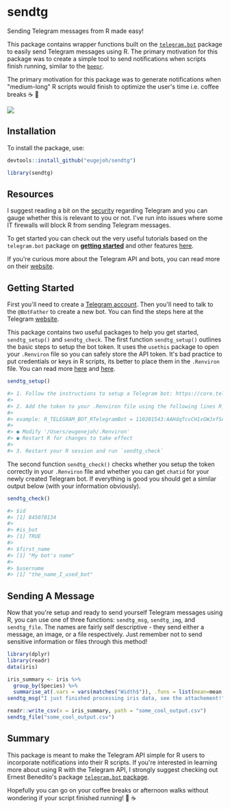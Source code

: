 # sendtg

Sending Telegram messages from R made easy!

This package contains wrapper functions built on the [`telegram.bot`](https://github.com/ebeneditos/telegram.bot) package to easily send Telegram messages using R. The primary motivation for this package was to create a simple tool to send notifications when scripts finish running, similar to the [`beepr`](https://cran.r-project.org/package=beepr).  

The primary motivation for this package was to generate notifications when "medium-long" R scripts would finish to optimize the user's time i.e. coffee breaks :coffee: :running:  

![](https://eugejoh.netlify.com/images/sendtg_ani.gif)

## Installation
To install the package, use:
```r
devtools::install_github("eugejoh/sendtg")

library(sendtg)
```

## Resources
I suggest reading a bit on the [security](https://core.telegram.org/api#security) regarding Telegram and you can gauge whether this is relevant to you or not. I've run into issues where some IT firewalls will block R from sending Telegram messages.  

To get started you can check out the very useful tutorials based on the `telegram.bot` package on [**getting started**](https://github.com/ebeneditos/telegram.bot/wiki/Introduction-to-the-API) and other features [here](https://github.com/ebeneditos/telegram.bot/wiki).  

If you're curious more about the Telegram API and bots, you can read more on their [website](https://core.telegram.org/bots).

## Getting Started
First you'll need to create a [Telegram account](https://web.telegram.org/). Then you'll need to talk to the `@BotFather` to create a new bot. You can find the steps here at the Telegram [website](https://core.telegram.org/bots#6-botfather). 

This package contains two useful packages to help you get started, `sendtg_setup()` and `sendtg_check`. The first function `sendtg_setup()` outlines the basic steps to setup the bot token. It uses the `usethis` package to open your `.Renviron` file so you can safely store the API token. It's bad practice to put credentials or keys in R scripts, its better to place them in the `.Renviron` file. You can read more [here](https://csgillespie.github.io/efficientR/3-3-r-startup.html#renviron) and [here](https://cran.r-project.org/web/packages/httr/vignettes/api-packages.html).


```r
sendtg_setup()

#> 1. Follow the instructions to setup a Telegram bot: https://core.telegram.org/bots#6-botfather
#>
#> 2. Add the token to your .Renviron file using the following lines R_TELEGRAM_BOT_RTelegramBot = TOKEN
#>
#> example: R_TELEGRAM_BOT_RTelegramBot = 110201543:AAHdqTcvCH1vGWJxfSeofSAs0K5PALDsaw
#>
#> ● Modify '/Users/eugenejoh/.Renviron'
#> ● Restart R for changes to take effect
#>
#> 3. Restart your R session and run `sendtg_check`
```

The second function `sendtg_check()` checks whether you setup the token correctly in your `.Renviron` file and whether you can get `chatid` for your newly created Telegram bot. If everything is good you should get a similar output below (with your information obviously).  

```r
sendtg_check()

#> $id
#> [1] 845078134
#>
#> #is_bot
#> [1] TRUE
#>
#> $first_name
#> [1] "My bot's name"
#>
#> $username
#> [1] "the_name_I_used_bot"

```

## Sending A Message
Now that you're setup and ready to send yourself Telegram messages using R, you can use one of three functions: `sendtg_msg`, `sendtg_img`, and `sendtg_file`. The names are fairly self descriptive - they send either a message, an image, or a file respectively. Just remember not to send sensitive information or files through this method!

```r
library(dplyr)
library(readr)
data(iris)

iris_summary <- iris %>% 
  group_by(Species) %>% 
  summarise_at(.vars = vars(matches("Width$")), .funs = list(mean=mean, median=median))
sendtg_msg("I just finished processing iris data, see the attachement!")

readr::write_csv(x = iris_summary, path = "some_cool_output.csv")
sendtg_file("some_cool_output.csv")

```

## Summary
This package is meant to make the Telegram API simple for R users to incorporate notifications into their R scripts. If you're interested in learning more about using R with the Telegram API, I strongly suggest checking out Ernest Benedito's package [`telegram.bot` package](https://github.com/ebeneditos/telegram.bot).  

Hopefully you can go on your coffee breaks or afternoon walks without wondering if your script finished running! :walking: :coffee:
